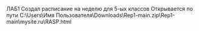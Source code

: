 ЛАБ1
Создал расписание на неделю для 5-ых классов 
Открывается по пути C:\Users\Имя Пользователя\Downloads\Rep1-main.zip\Rep1-main\mysite.ru\RASP.html
